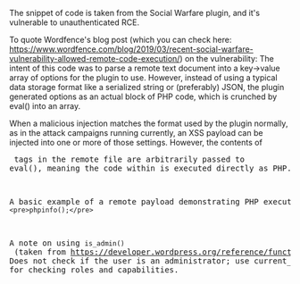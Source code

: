 The snippet of code is taken from the Social Warfare plugin, and it's vulnerable to unauthenticated RCE.

To quote Wordfence's blog post (which you can check here: https://www.wordfence.com/blog/2019/03/recent-social-warfare-vulnerability-allowed-remote-code-execution/) on the vulnerability:
The intent of this code was to parse a remote text document into a key->value array of options for the plugin to use. However, instead of using a typical data storage format like a serialized string or (preferably) JSON, the plugin generated options as an actual block of PHP code, which is crunched by eval() into an array.

When a malicious injection matches the format used by the plugin normally, as in the attack campaigns running currently, an XSS payload can be injected into one or more of those settings. However, the contents of <pre> tags in the remote file are arbitrarily passed to eval(), meaning the code within is executed directly as PHP.

A basic example of a remote payload demonstrating PHP execution.
`<pre>phpinfo();</pre>`

A note on using `is_admin()` (taken from https://developer.wordpress.org/reference/functions/is_admin/):
Does not check if the user is an administrator; use current_user_can() for checking roles and capabilities.
